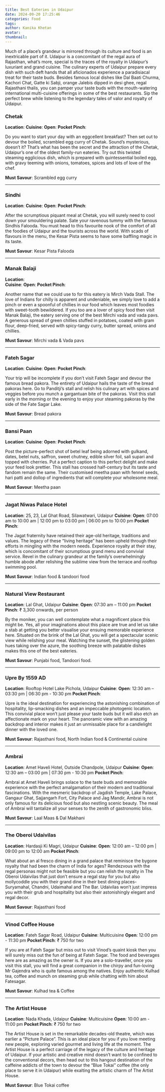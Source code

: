 ```yaml
---
title: Best Eateries in Udaipur
date: 2024-09-20 17:25:46
categories: Food
tags:
author: Kanika Khetan
avatar:
thumbnail:
---
```

Much of a place’s grandeur is mirrored through its culture and food is an inextricable part of it. Udaipur is a concomitant of the regal aura of Rajasthan, what’s more, special is the traces of the royalty in Udaipur’s luxuriant and grand cuisine. The culinary experts of Udaipur prepare every dish with such deft hands that all aficionados experience a paradisiacal treat for their taste buds. Besides famous local dishes like Dal Baati Churma, Kachori Chat, Gatte ki Sabji, orange Jalebis dipped in desi ghee, regal Rajasthani thalis, you can pamper your taste buds with the mouth-watering international multi-cuisine offerings in some of the best restaurants. Sip the perfect brew while listening to the legendary tales of valor and royalty of Udaipur. 

### Chetak
**Location**: 
**Cuisine**: 
**Open**: 
**Pocket Pinch**: 

Do you want to start your day with an eggcellent breakfast? Then set out to devour the boiled, scrambled egg curry of Chetak. Sound’s mysterious, doesn’t it? That’s what has been the secret and the attraction of the Chetak, Udaipur’s one of the oldest family-run eateries. Try out this twisted steaming egglicious dish, which is prepared with quintessential boiled egg, with gravy teeming with onions, tomatoes, spices and lots of love of the chef.    

**Must Savour**: Scrambled egg curry

---

### Sindhi
**Location**: 
**Cuisine**: 
**Open**: 
**Pocket Pinch**: 

After the scrumptious piquant meal at Chetak, you will surely need to cool down your smouldering palate.  Sate your ravenous tummy with the famous Sindhis Falooda. You must head to this favourite nook of the comfort of all the foodies of Udaipur and the tourists across the world. With scads of flavours in the menu, the Kesar Pista seems to have some baffling magic in its taste.  

**Must Savour**: Kesar Pista Falooda

---

### Manak Balaji
**Location**:  
**Cuisine**: 
**Open**: 
**Pocket Pinch**: 

Another name that we could use to for this eatery is Mirch Vada Stall. The love of Indians for chilly is apparent and undeniable, we simply love to add a pinch or even a spoonful of chillies in our food which leaves most foodies with sweet-tooth bewildered. If you too are a lover of spicy food then visit Manak Balaji, the eatery serving one of the best Mirchi vada and vada pavs. A generous spread of green chillies stuffed in potatoes, coated with gram flour, deep-fried, served with spicy-tangy curry, butter spread, onions and chillies.   

**Must Savour**: Mirchi vada & Vada pavs

---

### Fateh Sagar
**Location**: 
**Cuisine**: 
**Open**: 
**Pocket Pinch**: 

Your trip will be incomplete if you don’t visit Fateh Sagar and devour the famous bread pakora. The entirety of Udaipur hails the taste of the bread pakoras here. Go to Panditji’s stall and relish his culinary art with spices and veggies before you munch a gargantuan bite of the pakoras. Visit this stall early in the morning or the evening to enjoy your steaming pakoras by the side of the Fate Sagar Lake.  

**Must Savour**: Bread pakora

---

### Bansi Paan
**Location**: 
**Cuisine**: 
**Open**: 
**Pocket Pinch**: 

Post the picture-perfect shot of betel leaf being adorned with gulkand, dates, betel nuts, saffron, sweet chutney, edible silver foil, sali supari and topped with cherries. Put a perfect caption to this perfect delight and make your feed look prettier. This stall has crossed half-century but its taste and fandom remain the same. Their customised meetha paan with fennel seeds, hari patti and dollop of ingredients that will complete your wholesome meal.    

**Must Savour**: Meetha paan

---

### Jagat Niwas Palace Hotel
**Location**: 25, 23, Lal Ghat Road, Silawatwari, Udaipur
**Cuisine**: 
**Open**: 07:00 am to 10:00 am | 12:00 pm to 03:00 pm | 06:00 pm to 10:00 pm
**Pocket Pinch**: 

The Jagat fraternity have retained their age-old heritage, traditions and values. The legacy of these “living heritage” has been upheld through their efforts in mingling with the modern needs. Experience royalty at their stay, which is concomitant of their scrumptious grand menu and convivial service. Revel in the culinary grandeur at the family’s overwhelmingly humble abode after relishing the sublime view from the terrace and rooftop swimming pool.    

**Must Savour**: Indian food & tandoori food

---

### Natural View Restaurant
**Location**: Lal Ghat, Udaipur
**Cuisine**: 
**Open**: 07:30 am – 11:00 pm
**Pocket Pinch**: ₹ 3,300 onwards, per person

By the moniker, you can well contemplate what a magnificent place this might be. Yes, all your imaginations about this place are true and let us take a stab at getting you better visualise your ensuing memorable experience here. Situated on the brink of the Lal Ghat, you will get a spectacular scenic view while relishing your meal. Watching the sunset, the glistening golden hues taking over the azure, the soothing breeze with palatable dishes makes this one of the best eateries.   

**Must Savour**: Punjabi food, Tandoori food.

---

### Upre By 1559 AD
**Location**: Rooftop Hotel Lake Pichola, Udaipur
**Cuisine**: 
**Open**: 12:30 am – 03:30 pm | 06:30 pm - 10:30 pm
**Pocket Pinch**: 

Upre is the ideal destination for experiencing the astonishing combination of hospitality, lip-smacking dishes and an impeccable photogenic location. This convivial place won’t just please your taste buds but it will also etch an affectionate mark on your heart. The panoramic view with an amazing backdrop and interior makes it just an unmissable place for a candlelight dinner with the loved one.      

**Must Savour**: Rajasthani food, North Indian food & Continental cuisine

---

### Ambrai
**Location**: Amet Haveli Hotel, Outside Chandpole, Udaipur
**Cuisine**: 
**Open**: 12:30 am – 03:00 pm | 07:30 pm - 10:30 pm
**Pocket Pinch**: 

Ambrai at Amet Haveli brings solace to the taste buds and memorable experience with the perfect amalgamation of their modern and traditional fascinations. With the mesmeric backdrop of Jagdish Temple, Lake Palace, Gangaur Ghat, Sajjangarh Fort, City Palace and Jag Mandir, Ambrai is not only famous for its delicious food but also nestling scenic beauty. The meal of Ambrai will tantalize all your senses to the zenith of gastronomic bliss.   

**Must Savour**: Laal Maas & Dal Makhani

---

### The Oberoi Udaivilas
**Location**: Hardasji Ki Magri, Udaipur
**Cuisine**: 
**Open**: 12:00 am – 12:00 pm | 09:00 pm to 12:00 am
**Pocket Pinch**: 

What about an al fresco dining in a grand palace that reminisce the bygone royalty that had been the charm of India for ages? Rendezvous with the regal personas might not be feasible but you can relish the royalty in The Oberoi Udaivilas that just don’t ensure a regal stay for you but also mollycoddle you with their grand dine in their best dining places- Suryamahal, Chandni, Udaimahal and The Bar. Udaivilas won’t just impress you with their grub and hospitality but also their astonishingly elegant and regal decor.     

**Must Savour**: Rajasthani food

---

### Vinod Coffee House
**Location**: Fateh Sagar Road, Udaipur
**Cuisine**: Multicuisine
**Open**: 12:00 pm - 11:30 pm
**Pocket Pinch**: ₹ 750 for two

If you are at Fateh Sagar but miss out to visit Vinod’s quaint kiosk then you will surely miss out the fun of being at Fateh Sagar. The food and beverages here are as amazing as the owner is. If you are a solo-traveller, once you visit this stall, you will find a great companion in the chirpy and fun-loving Mr Gajendra who is quite famous among the natives. Enjoy authentic Kulhad tea, coffee and munch on steaming grub while chatting with him about Fatesagar.     

**Must Savour**: Kulhad tea & Coffee

---

### The Artist House
**Location**: Nada Khada, Udaipur
**Cuisine**: Multicuisine
**Open**: 10:00 am - 11:00 pm
**Pocket Pinch**: ₹ 750 for two

The Artist House is set in the remarkable decades-old theatre, which was earlier a “Picture Palace”. This is an ideal place for you if you love meeting new people, exploring varied gourmet and living life at the moment. The Artist House is a perfect carriage of the legacy of the culture and heritage of Udaipur. If your artistic and creative mind doesn’t want to be confined to the conventional decors, then head out to this hangout destination of the caffeine addicts of the town to devour the “Blue Tokai” coffee (the only place to serve it in Udaipur) while exalting the artistic charm of The Artist House.    

**Must Savour**: Blue Tokai coffee